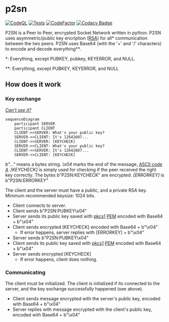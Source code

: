 # p2sn

[![CodeQL](https://github.com/koviubi56/p2sn/actions/workflows/codeql-analysis.yml/badge.svg)](https://github.com/koviubi56/p2sn/actions/workflows/codeql-analysis.yml)
[![Tests](https://github.com/koviubi56/p2sn/actions/workflows/tests.yml/badge.svg)](https://github.com/koviubi56/p2sn/actions/workflows/tests.yml)
[![CodeFactor](https://www.codefactor.io/repository/github/koviubi56/p2sn/badge)](https://www.codefactor.io/repository/github/koviubi56/p2sn)
[![Codacy Badge](https://app.codacy.com/project/badge/Grade/8425401d1e874be1a4c02b31ab5e48d4)](https://www.codacy.com/gh/koviubi56/p2sn/dashboard?utm_source=github.com&utm_medium=referral&utm_content=koviubi56/p2sn&utm_campaign=Badge_Grade)

P2SN is a Peer to Peer, encrypted Socket Network written in python.
P2SN uses asymmetric/public key encription ([RSA](https://pypi.org/project/rsa/)) for all\* communication between the two peers.
P2SN uses Base64 (with the '+' and '/' characters) to encode and decode everything\*\*.

\*: Everything, except PUBKEY, pubkey, KEYERROR, and NULL.

\*\*: Everything, except PUBKEY, KEYERROR, and NULL

## How does it work

### Key exchange

_[Can't see it?](https://gist.github.com/koviubi56/aaa2309ce82123b97e29a70354298b41)_

<!-- ! IMPORTANT NOTE: If you edit te diagram below, make sure to edit the fallback diagram above! -->

```mermaid
sequenceDiagram
    participant SERVER
    participant CLIENT
    CLIENT->>SERVER: What's your public key?
    SERVER->>CLIENT: It's 12642607...
    CLIENT->>SERVER: [KEYCHECK]
    SERVER->>CLIENT: What's your public key?
    CLIENT->>SERVER: It's 12642607...
    SERVER->>CLIENT: [KEYCHECK]
```

<!-- ! IMPORTANT NOTE: If you edit te diagram above, make sure to edit the fallback diagram ("Can't see it?")! -->

_b"..."_ means a bytes string.
_\x04_ marks the end of the message, [ASCII code 4](https://theasciicode.com.ar/ascii-control-characters/eot-end-of-transmission-diamonds-card-suit-ascii-code-4.html).
_[KEYCHECK]_ is simply used for checking if the peer received the right key correctly. The bytes b"P2SN:KEYCHECK" are encrypted.
_[ERRORKEY]_ is b"P2SN:ERRORKEY"

The client and the server must have a public, and a private RSA key. Minimum recommended keysize: 1024 bits.

- Client connects to server.
- Client sends b"P2SN:PUBKEY\x04"
- Server sends its public key saved with [pkcs1](https://en.wikipedia.org/wiki/PKCS_1) [PEM](https://en.wikipedia.org/wiki/Privacy-Enhanced_Mail) encoded with Base64 + b"\x04"
- Client sends encrypted [KEYCHECK] encoded with Base64 + b"\x04"
  - If error happens, server replies with [ERRORKEY] + b"\x04"
- Server sends b"P2SN:PUBKEY\x04"
- Client sends its public key saved with [pkcs1](https://en.wikipedia.org/wiki/PKCS_1) [PEM](https://en.wikipedia.org/wiki/Privacy-Enhanced_Mail) encoded with Base64 + b"\x04"
- Server sends encrypted [KEYCHECK]
  - If error happens, client does nothing.

### Communicating

The client must be initialized. The client is initialized if its connected to the server, and the key exchange successfully happened (see above).

- Client sends message encrypted with the server's public key, encoded with Base64 + b"\x04"
- Server replies with message encrypted with the client's public key, encoded with Base64 + b"\x04"
